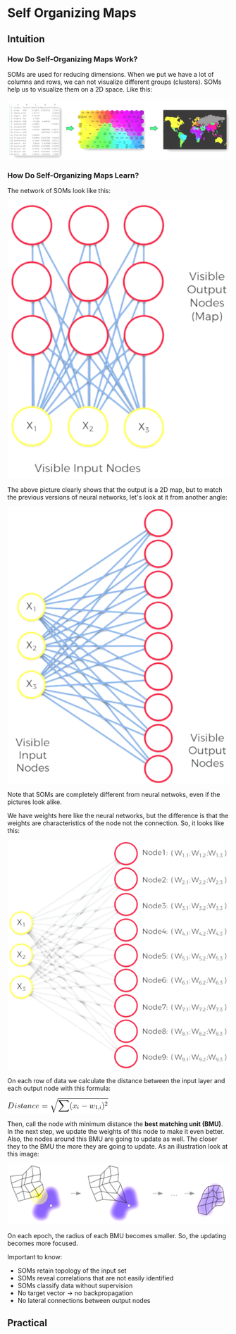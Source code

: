 # Self Organizing Maps

## Intuition

### How Do Self-Organizing Maps Work?

SOMs are used for reducing dimensions. When we put we have a lot of columns and rows, we can not visualize different groups (clusters). SOMs help us to visualize them on a 2D space. Like this:

![chart](chart-min.PNG)

### How Do Self-Organizing Maps Learn?

The network of SOMs look like this:

![chart2](chart2-min.PNG)

The above picture clearly shows that the output is a 2D map, but to match the previous versions of neural networks, let's look at it from another angle:

![chart3](chart3-min.PNG)

Note that SOMs are completely different from neural netwoks, even if the pictures look alike.

We have weights here like the neural networks, but the difference is that the weights are characteristics of the node not the connection. So, it looks like this:

![chart4](chart4-min.PNG)

On each row of data we calculate the distance between the input layer and each output node with this formula:

![formula](formula.png)

Then, call the node with minimum distance the **best matching unit (BMU)**. In the next step, we update the weights of this node to make it even better. Also, the nodes around this BMU are going to update as well. The closer they to the BMU the more they are going to update. As an illustration look at this image:

![chart5](chart5-min.PNG)

On each epoch, the radius of each BMU becomes smaller. So, the updating becomes more focused.

Important to know:

* SOMs retain topology of the input set
* SOMs reveal correlations that are not easily identified
* SOMs classify data without supervision
* No target vector -> no backpropagation
* No lateral connections between output nodes

## Practical